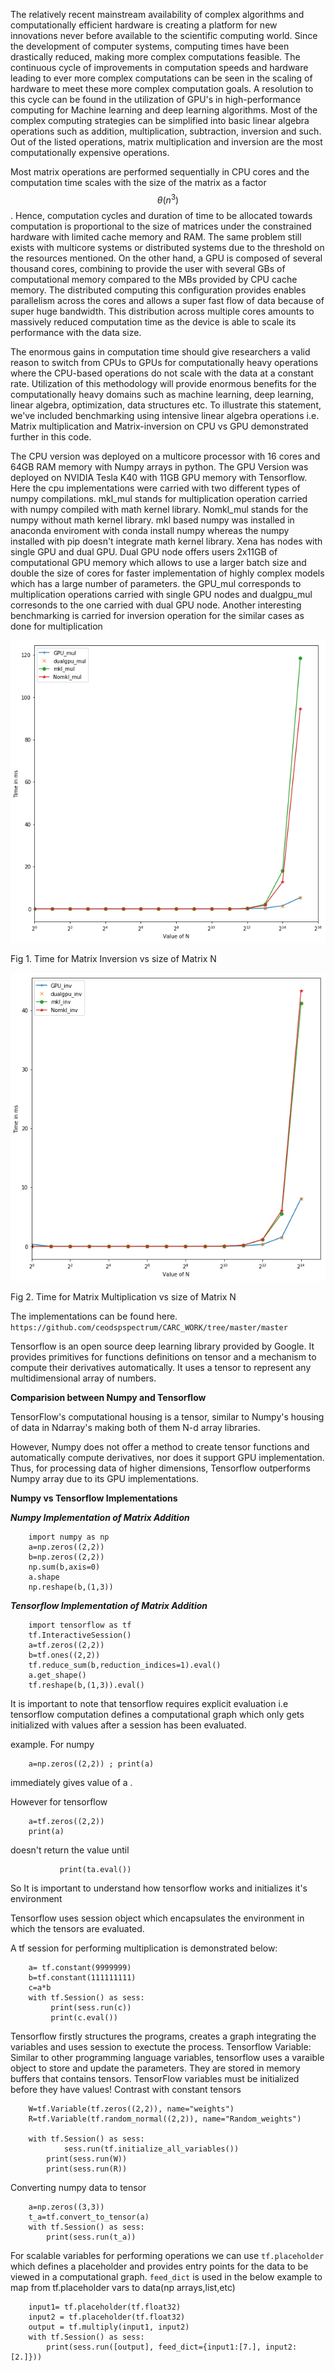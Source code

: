 The relatively recent mainstream availability of complex algorithms and computationally efficient hardware is creating a platform for new innovations never before available to the scientific computing world. Since the development of computer systems, computing times have been drastically reduced, making more complex computations feasible. The continuous cycle of improvements in computation speeds and hardware leading to ever more complex computations can be seen in the scaling of hardware to meet these more complex computation goals. A resolution to this cycle can be found in the utilization of GPU's in high-performance computing for Machine learning and deep learning algorithms.
Most of the complex computing strategies can be simplified into basic linear algebra operations such as addition, multiplication, subtraction, inversion and such. Out of the listed operations, matrix multiplication and inversion are the most computationally expensive operations.

Most matrix operations are performed sequentially in CPU cores and the computation time scales with the size of the matrix as a factor $$ \theta(n^3) $$. Hence, computation cycles and duration of time to be allocated towards computation is proportional to the size of matrices under the constrained hardware with limited cache memory and RAM. The same problem still exists with multicore systems or distributed systems due to the threshold on the resources mentioned. On the other hand, a GPU is composed of several thousand cores, combining to provide the user with several GBs of computational memory compared to the MBs provided by CPU cache memory. The distributed computing this configuration provides enables parallelism across the cores and allows a super fast flow of data because of super huge bandwidth. This distribution across multiple cores amounts to massively reduced computation time as the device is able to scale its performance with the data size.

The enormous gains in computation time should give researchers a valid reason to switch from CPUs to GPUs for computationally heavy operations where the CPU-based operations do not scale with the data at a constant rate. Utilization of this methodology will provide enormous benefits for the computationally heavy domains such as machine learning, deep learning, linear algebra, optimization, data structures etc. To illustrate this statement, we've included benchmarking using intensive linear algebra operations i.e. Matrix multiplication and Matrix-inversion on CPU vs GPU demonstrated further in this code.

The CPU version was deployed on a multicore processor with 16 cores and 64GB RAM memory with Numpy arrays in python. The GPU Version was deployed on NVIDIA Tesla K40 with 11GB GPU memory with Tensorflow.  Here the cpu implementations were carried with two different types of numpy compilations. mkl_mul stands for multiplication operation carried with numpy compiled with math kernel library. Nomkl_mul stands for the numpy without math kernel library. mkl based numpy was installed in anaconda enviroment with conda install numpy whereas the numpy installed with pip doesn't integrate math kernel library. Xena has nodes with single GPU and dual GPU. Dual GPU node offers users 2x11GB of computational GPU memory which allows to use a larger batch size and double the size of cores for faster implementation of highly complex  models which has a large number of parameters. the GPU_mul corresponds to multiplication operations carried with single GPU nodes and dualgpu_mul corresonds to the one carried with dual  GPU node. Another interesting benchmarking is carried for inversion operation for the similar cases as done for multiplication

![](https://github.com/ceodspspectrum/CARC_WORK/blob/master/download2.png)

Fig 1. Time for Matrix Inversion vs size of Matrix N


![](https://github.com/ceodspspectrum/CARC_WORK/blob/master/download1.png)

Fig 2. Time for Matrix Multiplication vs size of Matrix N

The implementations can be found here.
`https://github.com/ceodspspectrum/CARC_WORK/tree/master/master`


Tensorflow is an open source deep learning library provided by Google. It provides primitives for functions definitions on tensor and a mechanism to compute their derivatives automatically. It uses a tensor to represent any multidimensional array of numbers.

**Comparision between Numpy and Tensorflow**

TensorFlow's computational housing is a tensor, similar to Numpy's housing of data in Ndarray's making both of them N-d array libraries.

However, Numpy does not offer a method to create tensor functions and automatically compute derivatives, nor does it support GPU implementation. Thus, for processing data of higher dimensions,
Tensorflow outperforms Numpy array due to its GPU implementations.

**Numpy vs Tensorflow Implementations**

***Numpy Implementation of Matrix Addition***

		import numpy as np
		a=np.zeros((2,2))
		b=np.zeros((2,2))
		np.sum(b,axis=0)
		a.shape
		np.reshape(b,(1,3))



***Tensorflow Implementation of Matrix Addition***

		import tensorflow as tf
		tf.InteractiveSession()
		a=tf.zeros((2,2))
		b=tf.ones((2,2))
		tf.reduce_sum(b,reduction_indices=1).eval()
		a.get_shape()
		tf.reshape(b,(1,3)).eval()

It is important to note that tensorflow requires explicit evaluation i.e tensorflow computation defines a computational graph which only gets initialized with values after a session has been evaluated.

example. For numpy

		a=np.zeros((2,2)) ; print(a)

immediately gives value of a .

However for tensorflow

		a=tf.zeros((2,2))
		print(a)

doesn't return the value until

               print(ta.eval())

So It is important to understand how tensorflow works and initializes it's environment

Tensorflow uses session object which encapsulates the environment in which the tensors are evaluated.

A tf session for performing multiplication is demonstrated below:

		a= tf.constant(9999999)
		b=tf.constant(111111111)
		c=a*b
		with tf.Session() as sess:
		     print(sess.run(c))
		     print(c.eval())

Tensorflow firstly structures the programs, creates a graph integrating the variables and uses session to exectute the process.
Tensorflow Variable:
Similar to other programming language variables, tensorflow uses a varaible object to store and update the parameters. They are stored in memory buffers that contains tensors. TensorFlow variables must be initialized before they have  values! Contrast with constant tensors

		W=tf.Variable(tf.zeros((2,2)), name="weights")
		R=tf.Variable(tf.random_normal((2,2)), name="Random_weights")

		with tf.Session() as sess:
		        sess.run(tf.initialize_all_variables())
			print(sess.run(W))
			print(sess.run(R))

Converting numpy data to tensor

		a=np.zeros((3,3))
		t_a=tf.convert_to_tensor(a)
		with tf.Session() as sess:
			print(sess.run(t_a))

For scalable variables for performing operations we can use `tf.placeholder` which defines a placeholder and provides entry points for the data to be viewed in a computational graph.  `feed_dict` is used in the below example to map from tf.placeholder vars to data(np arrays,list,etc)


		input1= tf.placeholder(tf.float32)
		input2 = tf.placeholder(tf.float32)
		output = tf.multiply(input1, input2)
		with tf.Session() as sess:
			print(sess.run([output], feed_dict={input1:[7.], input2:[2.]}))
